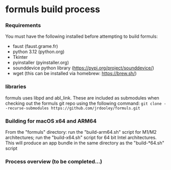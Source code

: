 # formuls build process

### Requirements
You must have the following installed before attempting to build formuls:
- faust (faust.grame.fr)
- python 3.12 (python.org)
- Tkinter
- pyinstaller (pyinstaller.org)
- sounddevice python library (https://pypi.org/project/sounddevice/)
- wget (this can be installed via homebrew: https://brew.sh/)

### libraries
formuls uses libpd and abl_link. These are included as submodules when checking out the formuls git repo using the following command:
`git clone --recurse-submodules https://github.com/jrdooley/formuls.git`

### Building for macOS x64 and ARM64
From the "formuls" directory: run the "build-arm64.sh" script for M1/M2 architectures; run the "build-x64.sh" script for 64 bit Intel architectures. This will produce an app bundle in the same directory as the "build-*64.sh" script

### Process overview (to be completed...)
